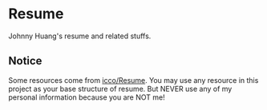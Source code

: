 # Resume

Johnny Huang's resume and related stuffs.

## Notice

Some resources come from [icco/Resume](https://github.com/icco/Resume). You may use any resource in this project as your base structure of resume. But NEVER use any of my personal information because you are NOT me!
